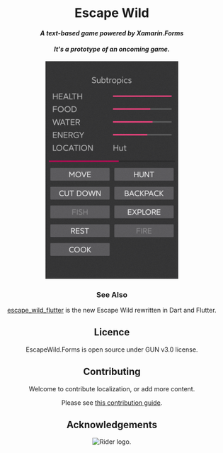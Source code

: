 <div align="center">

# Escape Wild

#### *A text-based game powered by Xamarin.Forms*

#### *It's a prototype of an oncoming game.*

<img src="GFX/showcase.png" alt="Showcase" width=300/>

### See Also

[escape_wild_flutter](https://github.com/liplum/escape_wild_flutter) is the new Escape Wild rewritten in Dart and Flutter.

## Licence

EscapeWild.Forms is open source under GUN v3.0 license.

## Contributing

Welcome to contribute localization, or add more content.

Please see [this contribution guide](CONTRIBUTING.md).

## Acknowledgements

<img src="https://resources.jetbrains.com/storage/products/company/brand/logos/Rider_icon.svg" alt="Rider logo.">

</div>
